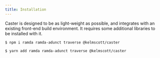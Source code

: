 ```yaml
---
title: Installation
---
```


Caster is designed to be as light-weight as possible, and integrates with an existing front-end build environment. It requires some additional libraries to be installed with it.

```shell
$ npm i ramda ramda-adunct traverse @kelmscott/caster
```

```shell
$ yarn add ramda ramda-adunct traverse @kelmscott/caster
```
